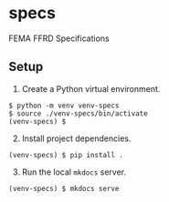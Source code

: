 # specs
FEMA FFRD Specifications

## Setup
1. Create a Python virtual environment.
```
$ python -m venv venv-specs
$ source ./venv-specs/bin/activate
(venv-specs) $
```
2. Install project dependencies.
```
(venv-specs) $ pip install .
```
3. Run the local `mkdocs` server.
```
(venv-specs) $ mkdocs serve
```
